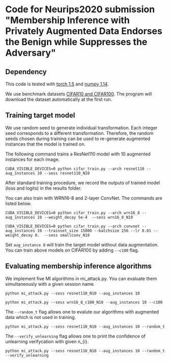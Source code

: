 # Code for Neurips2020 submission "Membership Inference with Privately Augmented Data Endorses the Benign while Suppresses the Adversary"

## Dependency

This code is tested with [torch 1.5](https://github.com/pytorch/pytorch) and [numpy 1.14](https://numpy.org/).

We use benchmark datasets [CIFAR10 and CIFAR100](https://www.cs.toronto.edu/~kriz/cifar.html). The program will download the dataset automatically at the first run.

## Training target model

We use random seed to generate individual transformation. Each  integer seed corresponds to a different transformation. Therefore, the random seeds chosen during training can be used to re-generate augmented instances that the model is trained on. 

The following command trains a ResNet110 model with 10 augmented instances for each image.
```
CUDA_VISIBLE_DEVICES=0 python cifar_train.py --arch resnet110 --aug_instances 10 --sess resnet110_N10
```

After standard training procedure, we record the outputs of trained model (loss and logits) in the results folder. 

You can also train with WRN16-8 and 2-layer ConvNet. The commands are listed below. 

```
CUDA_VISIBLE_DEVICES=0 python cifar_train.py --arch wrn16_8 --aug_instances 10 --weight_decay 5e-4  --sess wrn16_8_N10 

CUDA_VISIBLE_DEVICES=0 python cifar_train.py --arch convnet --aug_instances 10 --trainset_size 15000 --batchsize 256 --lr 0.01 --weight_decay 0.  --sess smallconv_N10
```

Set `aug_instance 0` will train the target model without data augmentation. You can train above models on CIFAR100 by adding `--c100` flag.

## Evaluating membership inference algorithms

We implement five MI algorithms in mi_attack.py. You can evaluate them simultaneously with a given session name.
```
python mi_attack.py --sess resnet110_N10 --aug_instances 10

python mi_attack.py --sess wrn16_8_c100_N10 --aug_instances 10 --c100
```

The `--random_t` flag allows one to evalute our algorithms with augmented data which is not used in training.

```
python mi_attack.py --sess resnet110_N10 --aug_instances 10 --random_t
```


The `--verify_unlearning` flag allows one to print the confidence of unlearning verifycation with given n_{i}. 

```
python mi_attack.py --sess resnet110_N10 --aug_instances 10 --random_t --verify_unlearning
```

